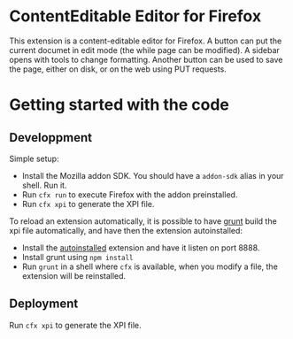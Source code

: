 ContentEditable Editor for Firefox
==================================

This extension is a content-editable editor for Firefox. A button can put the
current documet in edit mode (the while page can be modified). A sidebar opens
with tools to change formatting. Another button can be used to save the page,
either on disk, or on the web using PUT requests.


Getting started with the code
=============================

Developpment
------------

Simple setup:

- Install the Mozilla addon SDK. You should have a `addon-sdk` alias in your
  shell. Run it.
- Run `cfx run` to execute Firefox with the addon preinstalled.
- Run `cfx xpi` to generate the XPI file.

To reload an extension automatically, it is possible to have
[grunt](http://gruntjs.com/) build the xpi file automatically, and have then the
extension autoinstalled:

- Install the [autoinstalled](https://addons.mozilla.org/en-US/firefox/addon/autoinstaller/) extension and have it listen on port 8888.
- Install grunt using `npm install`
- Run `grunt` in a shell where `cfx` is available, when you modify a file, the
  extension will be reinstalled.


Deployment
----------

Run `cfx xpi` to generate the XPI file.
